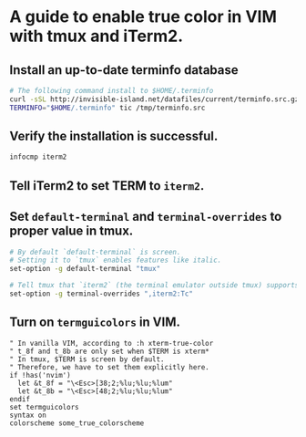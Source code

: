 # A guide to enable true color in VIM with tmux and iTerm2.

## Install an up-to-date terminfo database

```sh
# The following command install to $HOME/.terminfo
curl -sSL http://invisible-island.net/datafiles/current/terminfo.src.gz | gunzip >/tmp/terminfo.src
TERMINFO="$HOME/.terminfo" tic /tmp/terminfo.src
```

## Verify the installation is successful.

```sh
infocmp iterm2
```

## Tell iTerm2 to set TERM to `iterm2`.

## Set `default-terminal` and `terminal-overrides` to proper value in tmux.

```sh
# By default `default-terminal` is screen.
# Setting it to `tmux` enables features like italic.
set-option -g default-terminal "tmux"

# Tell tmux that `iterm2` (the terminal emulator outside tmux) supports true color.
set-option -g terminal-overrides ",iterm2:Tc"
```

## Turn on `termguicolors` in VIM.

```vimscript
" In vanilla VIM, according to :h xterm-true-color
" t_8f and t_8b are only set when $TERM is xterm*
" In tmux, $TERM is screen by default.
" Therefore, we have to set them explicitly here.
if !has('nvim')
  let &t_8f = "\<Esc>[38;2;%lu;%lu;%lum"
  let &t_8b = "\<Esc>[48;2;%lu;%lu;%lum"
endif
set termguicolors
syntax on
colorscheme some_true_colorscheme
```
